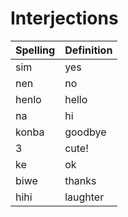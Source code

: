 # Interjections

| Spelling | Definition |
| -------- | ---------- |
| sim | yes | 
| nen | no |
| henlo | hello |
| na | hi |
| konba | goodbye |
| 3 | cute! |
| ke | ok |
| biwe | thanks |
| hihi | laughter |
